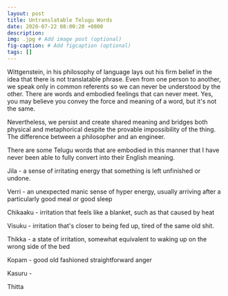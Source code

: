 ```yaml
---
layout: post
title: Untranslatable Telugu Words
date: 2020-07-22 08:00:20 +0800
description: 
img: .jpg # Add image post (optional)
fig-caption: # Add figcaption (optional)
tags: []
---
```


Wittgenstein, in his philosophy of language lays out his firm belief in the idea that there is not translatable phrase. Even from one person to another, we speak only in common referents so we can never be understood by the other. There are words and embodied feelings that can never meet. Yes, you may believe you convey the force and meaning of a word, but it's not the same.

Nevertheless, we persist and create shared meaning and bridges both physical and metaphorical despite the provable impossibility of the thing. The difference between a philosopher and an engineer.

There are some Telugu words that are embodied in this manner that I have never been able to fully convert into their English meaning.

Jila - a sense of irritating energy that something is left unfinished or undone.


Verri - an unexpected manic sense of hyper energy, usually arriving after a particularly good meal or good sleep

Chikaaku - irritation that feels like a blanket, such as that caused by heat

Visuku - irritation that's closer to being fed up, tired of the same old shit.

Thikka - a state of irritation, somewhat equivalent to waking up on the wrong side of the bed

Kopam - good old fashioned straightforward anger

Kasuru - 

Thitta



